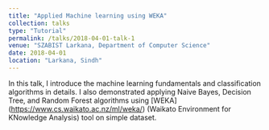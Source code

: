 ```yaml
---
title: "Applied Machine learning using WEKA"
collection: talks
type: "Tutorial"
permalink: /talks/2018-04-01-talk-1
venue: "SZABIST Larkana, Department of Computer Science"
date: 2018-04-01
location: "Larkana, Sindh"
---
```


In this talk, I introduce the machine learning fundamentals and classification algorithms in details. I also demonstrated applying Naive Bayes, Decision Tree, and Random Forest algorithms using [WEKA] (https://www.cs.waikato.ac.nz/ml/weka/) (Waikato Environment for KNowledge Analysis) tool on simple dataset.